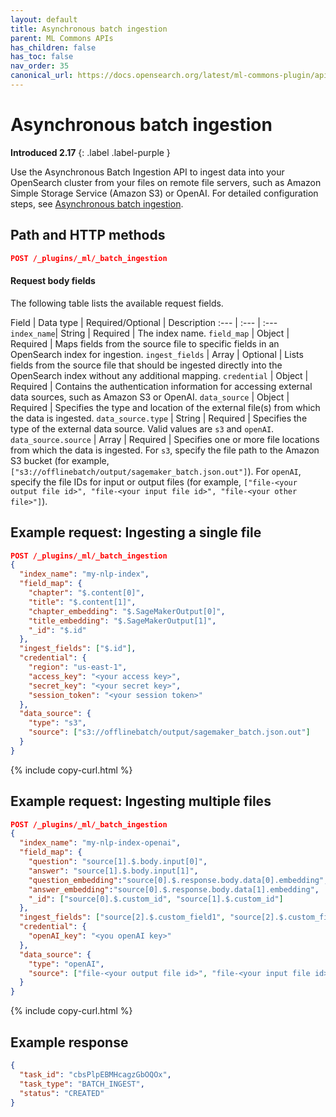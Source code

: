 ```yaml
---
layout: default
title: Asynchronous batch ingestion
parent: ML Commons APIs
has_children: false
has_toc: false
nav_order: 35
canonical_url: https://docs.opensearch.org/latest/ml-commons-plugin/api/async-batch-ingest/
---
```


# Asynchronous batch ingestion
**Introduced 2.17**
{: .label .label-purple }

Use the Asynchronous Batch Ingestion API to ingest data into your OpenSearch cluster from your files on remote file servers, such as Amazon Simple Storage Service (Amazon S3) or OpenAI. For detailed configuration steps, see [Asynchronous batch ingestion]({{site.url}}{{site.baseurl}}/ml-commons-plugin/remote-models/async-batch-ingestion/).

## Path and HTTP methods

```json
POST /_plugins/_ml/_batch_ingestion
```

#### Request body fields

The following table lists the available request fields.

Field | Data type | Required/Optional | Description
:---  | :--- | :--- 
`index_name`| String | Required | The index name. 
`field_map` | Object | Required | Maps fields from the source file to specific fields in an OpenSearch index for ingestion. 
`ingest_fields` | Array | Optional | Lists fields from the source file that should be ingested directly into the OpenSearch index without any additional mapping. 
`credential` | Object | Required | Contains the authentication information for accessing external data sources, such as Amazon S3 or OpenAI.
`data_source` | Object | Required | Specifies the type and location of the external file(s) from which the data is ingested.
`data_source.type` | String | Required | Specifies the type of the external data source. Valid values are `s3` and `openAI`.
`data_source.source` | Array | Required | Specifies one or more file locations from which the data is ingested. For `s3`, specify the file path to the Amazon S3 bucket (for example, `["s3://offlinebatch/output/sagemaker_batch.json.out"]`). For `openAI`, specify the file IDs for input or output files (for example, `["file-<your output file id>", "file-<your input file id>", "file-<your other file>"]`).

## Example request: Ingesting a single file

```json
POST /_plugins/_ml/_batch_ingestion
{
  "index_name": "my-nlp-index",
  "field_map": {
    "chapter": "$.content[0]",
    "title": "$.content[1]",
    "chapter_embedding": "$.SageMakerOutput[0]",
    "title_embedding": "$.SageMakerOutput[1]",
    "_id": "$.id"
  },
  "ingest_fields": ["$.id"],
  "credential": {
    "region": "us-east-1",
    "access_key": "<your access key>",
    "secret_key": "<your secret key>",
    "session_token": "<your session token>"
  },
  "data_source": {
    "type": "s3",
    "source": ["s3://offlinebatch/output/sagemaker_batch.json.out"]
  }
}
```
{% include copy-curl.html %}

## Example request: Ingesting multiple files

```json
POST /_plugins/_ml/_batch_ingestion
{
  "index_name": "my-nlp-index-openai",
  "field_map": {
    "question": "source[1].$.body.input[0]",
    "answer": "source[1].$.body.input[1]",
    "question_embedding":"source[0].$.response.body.data[0].embedding",
    "answer_embedding":"source[0].$.response.body.data[1].embedding",
    "_id": ["source[0].$.custom_id", "source[1].$.custom_id"]
  },
  "ingest_fields": ["source[2].$.custom_field1", "source[2].$.custom_field2"],
  "credential": {
    "openAI_key": "<you openAI key>"
  },
  "data_source": {
    "type": "openAI",
    "source": ["file-<your output file id>", "file-<your input file id>", "file-<your other file>"]
  }
}
```
{% include copy-curl.html %}

## Example response

```json
{
  "task_id": "cbsPlpEBMHcagzGbOQOx",
  "task_type": "BATCH_INGEST",
  "status": "CREATED"
}
```
